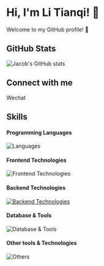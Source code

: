 # Hi, I'm Li Tianqi! 👋

Welcome to my GitHub profile! 🌟

## GitHub Stats
![Jacob's GitHub stats](https://github-readme-stats.vercel.app/api?username=Ltqq&show_icons=true&theme=cobalt)

## Connect with me
Wechat

## Skills

#### Programming Languages
![Languages](https://skillicons.dev/icons?i=go,java,shell)

#### Frontend Technologies
![Frontend Technologies](https://skillicons.dev/icons?i=html,css,js)

#### Backend Technologies
[![Backend Technologies](https://skillicons.dev/icons?i=docker,linux)](https://skillicons.dev)

#### Database & Tools
![Database & Tools](https://skillicons.dev/icons?i=mysql,redis,neo4j)

#### Other tools & Technologies
![Others](https://skillicons.dev/icons?i=git,github,markdown,vscode,gitlab)




